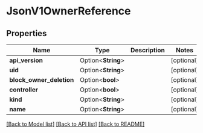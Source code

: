 # JsonV1OwnerReference

## Properties

Name | Type | Description | Notes
------------ | ------------- | ------------- | -------------
**api_version** | Option<**String**> |  | [optional]
**uid** | Option<**String**> |  | [optional]
**block_owner_deletion** | Option<**bool**> |  | [optional]
**controller** | Option<**bool**> |  | [optional]
**kind** | Option<**String**> |  | [optional]
**name** | Option<**String**> |  | [optional]

[[Back to Model list]](../README.md#documentation-for-models) [[Back to API list]](../README.md#documentation-for-api-endpoints) [[Back to README]](../README.md)


